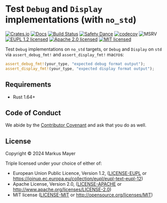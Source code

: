 # Test `Debug` and `Display` implementations (with `no_std`)

[![Crates.io][crates-image]][crates-link]
[![Docs][docs-image]][docs-link]
[![Build Status][build-image]][build-link]
[![Safety Dance][safety-image]][safety-link]
[![codecov][codecov-image]][codecov-link]
![MSRV][msrv-image]
[![EUPL 1.2 licensed][license-eupl-image]][license-eupl-link]
[![Apache 2.0 licensed][license-apache-image]][license-apache-link]
[![MIT licensed][license-mit-image]][license-mit-link]

Test `Debug` implementations on `no_std` targets, or `Debug` and `Display` on `std` via
`assert_debug_fmt!` and `assert_display_fmt!` macros:

```rust
assert_debug_fmt!(your_type, "expected debug format output");
assert_display_fmt!(your_type, "expected display format output");
```

## Requirements

- Rust 1.64+

## Code of Conduct

We abide by the [Contributor Covenant][cc] and ask that you do as well.

## License

Copyright © 2024 Markus Mayer

Triple licensed under your choice of either of:

- European Union Public Licence, Version 1.2, ([LICENSE-EUPL](LICENSE-EUPL)
  or https://joinup.ec.europa.eu/collection/eupl/eupl-text-eupl-12)
- Apache License, Version 2.0, ([LICENSE-APACHE](LICENSE-APACHE) or http://www.apache.org/licenses/LICENSE-2.0)
- MIT license ([LICENSE-MIT](LICENSE-MIT) or http://opensource.org/licenses/MIT)

[//]: # (badges)

[crates-image]: https://img.shields.io/crates/v/test-format

[crates-link]: https://crates.io/crates/test-format

[docs-image]: https://docs.rs/test-format/badge.svg

[docs-link]: https://docs.rs/test-format/

[build-image]: https://github.com/sunsided/test-format/workflows/Rust/badge.svg

[build-link]: https://github.com/sunsided/test-format/actions

[safety-image]: https://img.shields.io/badge/unsafe-forbidden-success.svg

[safety-link]: https://github.com/rust-secure-code/safety-dance/

[msrv-image]: https://img.shields.io/badge/rustc-1.64+-blue.svg

[license-eupl-image]: https://img.shields.io/badge/license-EUPL_1.2-blue.svg

[license-apache-image]: https://img.shields.io/badge/license-Apache_2.0-blue.svg

[license-mit-image]: https://img.shields.io/badge/license-MIT-blue.svg

[license-apache-link]: https://github.com/sunsided/hardware-registers/blob/develop/LICENSE-APACHE

[license-mit-link]: https://github.com/sunsided/hardware-registers/blob/develop/LICENSE-MIT

[license-eupl-link]: https://github.com/sunsided/hardware-registers/blob/develop/LICENSE-EUPL

[codecov-image]: https://codecov.io/gh/sunsided/test-format/graph/badge.svg?token=hpv93Da1CU

[codecov-link]: https://codecov.io/gh/sunsided/test-format

[cc]: https://contributor-covenant.org
